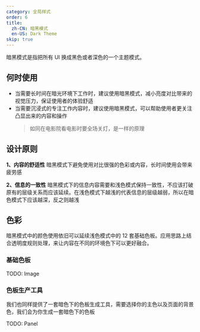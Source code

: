 ```yaml
---
category: 全局样式
order: 6
title:
  zh-CN: 暗黑模式
  en-US: Dark Theme
skip: true
---
```


暗黑模式是指把所有 UI 换成黑色或者深色的一个主题模式。

## 何时使用

- 当需要长时间在暗光环境下工作时，建议使用暗黑模式，减小亮度对比带来的视觉压力，保证使用者的体验舒适
- 当需要沉浸式的专注工作内容时，建议使用暗黑模式，可以帮助使用者更关注凸显出来的内容和操作
  > 如同在电影院看电影时要全场关灯，是一样的原理

## 设计原则

**1、内容的舒适性** 暗黑模式下避免使用对比很强的色彩或内容，长时间使用会带来疲劳感

**2、信息的一致性** 暗黑模式下的信息内容需要和浅色模式保持一致性，不应该打破原有的层级关系而应该延续。在浅色模式下越浅的代表信息的层级越弱，所以在暗色模式下应该越深，反之则越浅

## 色彩

暗黑模式中的颜色使用依旧可以延续浅色模式中的 12 套基础色板。应用思路上结合透明度规则处理，来让内容在不同的环境色下可以更好融合。

### 基础色板

TODO: Image

### 色板生产工具

我们也同样提供了一套暗色下的色板生成工具，需要选择你的主色以及页面的背景色，我们会为你生成一套暗色下的色板

TODO: Panel
